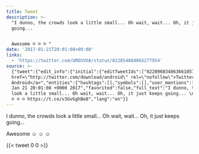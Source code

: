```yaml
---
title: Tweet
description: >-
  "I dunno, the crowds look a little small... Oh wait, wait... Oh, it just keeps
  going... 


  Awesome ☺ ☺ ☺ "
date: '2017-01-21T20:01:08+00:00'
links:
  - 'https://twitter.com/URDUVOA/status/822854884865277954'
source: >-
  {"tweet":{"edit_info":{"initial":{"editTweetIds":["822896834863661057"],"editableUntil":"2017-01-21T21:01:08.772Z","editsRemaining":"5","isEditEligible":true}},"retweeted":false,"source":"<a
  href=\"http://twitter.com/download/android\" rel=\"nofollow\">Twitter for
  Android</a>","entities":{"hashtags":[],"symbols":[],"user_mentions":[],"urls":[{"url":"https://t.co/v3GvGghBe8","expanded_url":"https://twitter.com/URDUVOA/status/822854884865277954","display_url":"twitter.com/URDUVOA/status…","indices":["103","126"]}]},"display_text_range":["0","126"],"favorite_count":"0","id_str":"822896834863661057","truncated":false,"retweet_count":"0","id":"822896834863661057","possibly_sensitive":false,"created_at":"Sat
  Jan 21 20:01:08 +0000 2017","favorited":false,"full_text":"I dunno, the crowds
  look a little small... Oh wait, wait... Oh, it just keeps going... \n\nAwesome
  ☺ ☺ ☺ https://t.co/v3GvGghBe8","lang":"en"}}
---
```

I dunno, the crowds look a little small... Oh wait, wait... Oh, it just keeps going... 

Awesome ☺ ☺ ☺ 
    
{{< tweet 0 0 >}}
    
